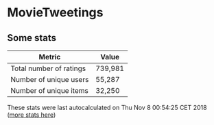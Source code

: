 # MovieTweetings
## Some stats

Metric | Value
--- | ---
Total number of ratings                 | 739,981
Number of unique users                  | 55,287
Number of unique items                  | 32,250
These stats were last autocalculated on Thu Nov 8 00:54:25 CET 2018  ([more stats here](./stats.md))

